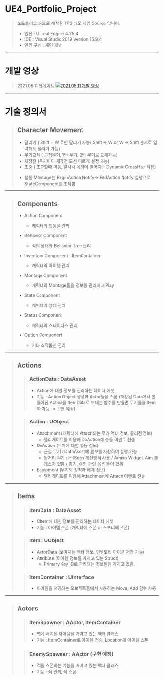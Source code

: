 # UE4_Portfolio_Project
> 포트폴리오 용으로 제작한 TPS 데모 게임 Source 입니다.
>
> - 엔진 : Unreal Engine 4.25.4
> - IDE : Visual Studio 2019 Version 16.9.4
> - 인원 구성 : 개인 개발

----------------------------------------
   
# 개발 영상
> 2021.05.11 업데이트
> [![2021.05.11 개발 영상](http://img.youtube.com/vi/S9OkDscNSng/0.jpg)](https://www.youtube.com/watch?v=S9OkDscNSng)
> 
   
----------------------------------------
    
# 기술 정의서
> ## Character Movement
>
> * 달리기 ( Shift + W 로만 달리기 가능/ Shift -> W or W -> Shift 순서로 입력해도 달리기 가능)
> * 무기교체 ( 근접무기, 1번 무기, 2번 무기로 교체가능)
> * 재장전 (무기마다 재장전 모션 다르게 설정 가능)
> * 조준 ( 조준할때 이동, 발사시 에임이 벌어지는 Dynamic CrossHair 적용)
>
> - 행동 Montage는 BeginAction Notify-> EndAction Notify 실행으로 StateComponent를 조작함

----------------------------------------
   
> ## Components
>
> * Action Component
>   - 캐릭터의 행동을 관리
>   
> * Behavior Component 
>   - 적의 상태와 Behavior Tree 관리
>   
> * Inventory Component : ItemContainer
>   - 캐릭터의 아이템 관리 
>   
> * Montage Component
>   - 캐릭터의 Montage들을 정보를 관리하고 Play
>   
> * State Component
>   - 캐릭터의 상태 관리
>   
> * Status Component
>   - 캐릭터의 스테이터스 관리
>   
> * Option Component
>   - 기타 조작옵션 관리
   
----------------------------------------
   
> ## Actions
>
>> ### ActionData : DataAsset
>> + Action에 대한 정보를 관리하는 데이터 에셋
>> + 기능 : Action Object 생성과 Actor들을 스폰
>>   (저장된 Data에서 만들어진 Action을 ItemData로 보내는 함수를 만들면 무기들을 Item화 가능 -> 구현 예정)
> 
>> ### Action : UObject 
>> + Attachment (캐릭터에 Attach되는 무기 액터 정보, 콜리전 정보)
>>    - 델리게이트를 이용해 DoAction에 충돌 이벤트 전송
>> + DoAction (무기에 대한 행동 정보)
>>    -	근접 무기 : DataAsset에 콤보를 저장하여 실행 가능
>>    - 원거리 무기 : HitScan 계산방식 사용 / Ammo Widget, Aim 클래스가 있음 / 총기, 에임 관련 옵션 들이 있음
>> + Equipment (무기의 장착과 해제 정보)
>>    - 델리게이트를 이용해 Attachment에 Attach 이벤트 전송
   
----------------------------------------
   
> ## Items
> 
>> ### ItemData : DataAsset
>> + CItem에 대한 정보를 관리하는 데이터 에셋
>> + 기능 : 아이템 스폰 (캐릭터에 스폰 or 스포너에 스폰)
>
>> ### Item : UObject
>> + ActorData (보여지는 액터 정보, 인벤토리 아이콘 저장 가능)
>> + Attribute (아이템 정보를 가지고 있는 Struct)
>>    - Primary Key ID로 관리되는 정보들을 가지고 있음.
>   
>> ### ItemContainer : UInterface
>> + 아이템을 저장하는 오브젝트들에서 사용하는 Move, Add 함수 사용
   
----------------------------------------
   
> ## Actors
> 
>> ### ItemSpawner : AActor, ItemContainer
>> + 맵에 배치된 아이템을 가지고 있는 액터 클래스
>> + 기능 : ItemContainer로 아이템 전송, Location에 아이템 스폰
> 
>> ### EnemySpawner : AActor (구현 예정)
>> + 적을 스폰하는 기능을 가지고 있는 액터 클래스
>> + 기능 : 적 관리, 적 스폰
